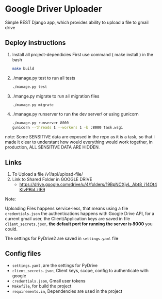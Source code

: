 # Google Driver Uploader

Simple REST Django app, which provides ability to upload a file to gmail drive

## Deploy instructions

1. Install all project-dependicies First use command ( make install ) in the bash

   ```bash
   make build
   ```
2. ./manage.py test to run all tests

   ```bash
   ./manage.py test
   ```
3. ./mange.py migrate to run all migration files

   ```bash
   ./manage.py migrate
   ```
4. ./manage.py runserver to run the dev server/ or using gunicorn

   ```bash
   ./manage.py runserver 8000
   gunicorn --threads 1 --workers 1 -b :8000 task.wsgi
   ```

note: Some SENSITIVE data are exposed in the repo as it is a task, so that i made it clear to understant how would everything would work together, in production, ALL SENSITIVE DATA ARE HIDDEN.

## Links

1. To Upload a file  /v1/api/upload-file/
3. Link to Shared Folder in GOOGLE DRIVE
   * https://drive.google.com/drive/u/4/folders/19BpNCXjvL_Abt8_j14Ot4KIvPBbLzlE9

Note:

Uploading Files happens service-less, that means using a file `credentials.json` the authentications happens with Google Drive API, for a current gmail user, the Client/Application keys are saved in file `client_secrets.json`, **the default port for running the server is 8000** you could.

The settings for PyDrive2 are saved in `settings.yaml` file

## Config files

* `settings.yaml`, are the settings for PyDrive
* `client_secrets.json`, Client keys, scope, config to authenticate with google
* `credentials.json`, Gmail user tokens
* `Makefile`, for build the project
* `requirements.in`, Dependencies are used in the project

